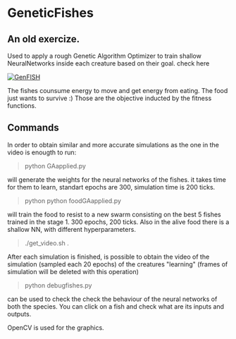 # GeneticFishes
## An old exercize. 
Used to apply a rough Genetic Algorithm Optimizer to train shallow NeuralNetworks inside each creature based on their goal. 
check here 

[![GenFISH](http://i3.ytimg.com/vi/DngpADQ740Y/hqdefault.jpg)](https://www.youtube.com/watch?v=DngpADQ740Y "GenFishes")

The fishes counsume energy to move and get energy from eating. 
The food just wants to survive :)
Those are the objective inducted by the fitness functions.

## Commands
In order to obtain similar and more accurate simulations as the one in the video is enougth to run: 

>python GAapplied.py 

will generate the weights for the neural networks of the fishes. it takes time for them to learn, standart epochs are 300, simulation time is 200 ticks.

>python python foodGAapplied.py 

will train the food to resist to a new swarm consisting on the best 5 fishes trained in the stage 1. 300 epochs, 200 ticks.
Also in the alive food there is a shallow NN, with different hyperparameters.

>./get_video.sh .

After each simulation is finished, is possible to obtain the video of the simulation (sampled each 20 epochs) of the creatures "learning" (frames of simulation will be deleted with this operation) 

>python debugfishes.py

can be used to check the check the behaviour of the neural networks of both the species. You can click on a fish and check what are its inputs and outputs.

OpenCV is used for the graphics.


